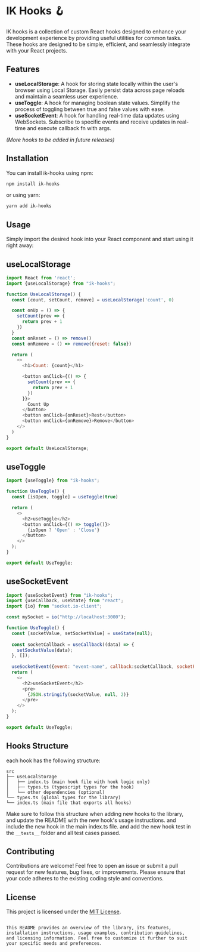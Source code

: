 # IK Hooks 🪝

IK hooks is a collection of custom React hooks designed to enhance your development experience by providing useful
utilities for common tasks. These hooks are designed to be simple, efficient, and seamlessly integrate with your React
projects.

## Features

- **useLocalStorage**: A hook for storing state locally within the user's browser using Local Storage. Easily persist
  data across page reloads and maintain a seamless user experience.
- **useToggle**: A hook for managing boolean state values. Simplify the process of toggling between true and false
  values with ease.
- **useSocketEvent**: A hook for handling real-time data updates using WebSockets. Subscribe to specific events and
  receive updates in real-time and execute callback fn with args.

_(More hooks to be added in future releases)_

## Installation

You can install ik-hooks using npm:

```bash
npm install ik-hooks
```

or using yarn:

```bash
yarn add ik-hooks
```

## Usage

Simply import the desired hook into your React component and start using it right away:

## useLocalStorage

```javascript
import React from 'react';
import {useLocalStorage} from "ik-hooks";

function UseLocalStorage() {
  const [count, setCount, remove] = useLocalStorage('count', 0)

  const onUp = () => {
    setCount(prev => {
      return prev + 1
    })
  }
  const onReset = () => remove()
  const onRemove = () => remove({reset: false})

  return (
    <>
      <h1>Count: {count}</h1>

      <button onClick={() => {
        setCount(prev => {
          return prev + 1
        })
      }}>
        Count Up
      </button>
      <button onClick={onReset}>Rest</button>
      <button onClick={onRemove}>Remove</button>
    </>
  )
}

export default UseLocalStorage; 
```

## useToggle

```javascript
import {useToggle} from "ik-hooks";

function UseToggle() {
  const [isOpen, toggle] = useToggle(true)

  return (
    <>
      <h2>useToggle</h2>
      <button onClick={() => toggle()}>
        {isOpen ? 'Open' : 'Close'}
      </button>
    </>
  );
}

export default UseToggle;
```

## useSocketEvent

```javascript
import {useSocketEvent} from "ik-hooks";
import {useCallback, useState} from "react";
import {io} from "socket.io-client";

const mySocket = io("http://localhost:3000");

function UseToggle() {
  const [socketValue, setSocketValue] = useState(null);
  
  const socketCallback = useCallback((data) => {
    setSocketValue(data);
  }, []);
  
  useSocketEvent({event: "event-name", callback:socketCallback, socketProvider: mySocket, debug: true}) // debug is optional and when true will console.log the '[socket] event-name'
  return (
    <>
      <h2>useSocketEvent</h2>
      <pre>
        {JSON.stringify(socketValue, null, 2)}
      </pre>
    </>
  );
}

export default UseToggle;
```

## Hooks Structure

each hook has the following structure:

```text
src
├── useLocalStorage
│   ├── index.ts (main hook file with hook logic only)
│   ├── types.ts (typescript types for the hook)
│   └── other dependencies (optional)
└── types.ts (global types for the library)
└── index.ts (main file that exports all hooks)
```

Make sure to follow this structure when adding new hooks to the library,
and update the README with the new hook's usage instructions.
and include the new hook in the main index.ts file.
and add the new hook test in the `__tests__` folder and all test cases passed.

## Contributing

Contributions are welcome! Feel free to open an issue or submit a pull request for new features, bug fixes, or
improvements. Please ensure that your code adheres to the existing coding style and conventions.

## License

This project is licensed under the [MIT License](LICENSE).

```

This README provides an overview of the library, its features, installation instructions, usage examples, contribution guidelines, and licensing information. Feel free to customize it further to suit your specific needs and preferences.